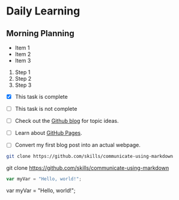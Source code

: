 # Daily Learning
## Morning Planning

- Item 1
- Item 2
- Item 3

1. Step 1
1. Step 2
1. Step 3

- [x] This task is complete
- [ ] This task is not complete
- [ ] Check out the [Github blog](https://github.blog/) for topic ideas.
- [ ] Learn about [GitHub Pages](https://skills.github.com/#first-day-on-github).
- [ ] Convert my first blog post into an actual webpage.


```bash
git clone https://github.com/skills/communicate-using-markdown
```
git clone https://github.com/skills/communicate-using-markdown

```js
var myVar = "Hello, world!";
```

var myVar = "Hello, world!";
